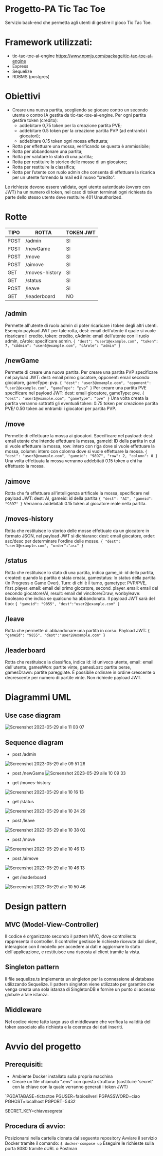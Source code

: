 # Progetto-PA Tic Tac Toe
Servizio back-end che permetta agli utenti di gestire il gioco Tic Tac Toe.

# Framework utilizzati:
-	tic-tac-toe-ai-engine https://www.npmjs.com/package/tic-tac-toe-ai-engine
-	Express
-	Sequelize
-	RDBMS (postgres)

# Obiettivi
- Creare una nuova partita, scegliendo se giocare contro un secondo utente o contro IA gestita da tic-tac-toe-ai-engine.
  Per ogni partita gestire token (credito):
  - addebitare 0,75 token per la creazione partita PVE;
  - addebitare 0.5 token per la creazione partita PVP (ad entrambi i giocatori);
  - addebitare 0.15 token ogni mossa effettuata;
- Rotta per effettuare una mossa, verificando se questa è ammissibile;
- Rotta per abbandonare una partita;
- Rotta per valutare lo stato di una partita;
- Rotta per restituire lo storico delle mosse di un giocatore;
- Rotta per restituire la classifica;
- Rotta per l’utente con ruolo admin che consenta di effettuare la ricarica per un utente fornendo la mail ed il nuovo “credito".

Le richieste devono essere validate, ogni utente autenticato (ovvero con JWT) ha un numero di token, nel caso di token terminati ogni richiesta da parte dello stesso utente deve restituire 401 Unauthorized.

# Rotte
| TIPO  | ROTTA | TOKEN JWT |
| ------------- | ------------- | --------------- |
| POST  | /admin  | SI |
| POST  | /newGame  | SI |
| POST  | /move  | SI |
| POST  | /aimove  | SI |
| GET | /moves-history  | SI |
| GET  | /status  | SI |
| POST  | /leave  | SI |
| GET  | /leaderboard  | NO |

## /admin
Permette all'utente di ruolo admin di poter ricaricare i token degli altri utenti. Esempio payload JWT per tale rotta, dest: email dell'utente il quale si vuole ricaricare il credito, token: credito, cAdmin: email dell'utente con il ruolo admin, cArole: specificare admin.
 `{
  "dest": "user1@example.com",
  "token": 7,
  "cAdmin": "user4@example.com",
  "cArole": "admin"
}`

## /newGame
Permette di creare una nuova partita. Per creare una partita PVP specificare nel payload JWT: dest: email primo giocatore, opponent: email secondo giocatore, gameType: pvp.
`{
  "dest": "user3@example.com",
  "opponent": “user2@example.com”,
  “gameType": “pvp”
}`
Per creare una partita PVE specificare nel payload JWT: dest: email giocatore, gameType: pve.
`{
  "dest": "user1@example.com",
  “gameType": “pve”
}`
Una volta creata la partita verranno sottratti gli eventuali token: 0.75 token per creazione partita PVE/ 0.50 token ad entrambi i giocatori per partita PVP.

## /move
Permette di effettuare la mossa ai giocatori. Specificare nel payload: dest: email utente che intende effettuare la mossa, gameid: ID della partita in cui si vuole effettuare la mossa, row: intero con riga dove si vuole effettuare la mossa, column: intero con colonna dove si vuole effettuare la mossa.
`{
  "dest": "user3@example.com",
  "gameid": "9897",
  "row": 2,
  "column": 0
}`
Una volta effettuata la mossa verranno addebitati 0.15 token a chi ha effettuato la mossa.

## /aimove
Rotta che fa effettuare all'intelligenza artificale la mossa, specificare nel payload JWT: dest: AI, gameid: id della partita
`{
  "dest": "AI",
  "gameid": "9897"
}`
Verranno addebitati 0.15 token al giocatore reale nella partita.

## /moves-history
Rotta che restituisce lo storico delle mosse effettuate da un giocatore in formato JSON, nel payload JWT si dichiarano: dest: email giocatore, order: asc/desc per determinare l'ordine delle mosse.
`{
  "dest": "user3@example.com",
  "order":"asc"
}`

## /status
Rotta che restituisce lo stato di una partita, indica game_id: id della partita, created: quando la partita è stata creata, gamestatus: lo status della partita (In Progress o Game Over), Turn: di chi è il turno, gametype: PVP/PVE, first_player_email: email del primo giocatore, second_player_email: email del secondo giocatore/AI, result: email del vincitore/Draw, wonbyleave: booleano che indica se qualcuno ha abbandonato. Il payload JWT sarà del tipo:
`{
  "gameid": "9855",
  "dest":"user2@example.com"
}`

## /leave
Rotta che permette di abbandonare una partita in corso. Payload JWT:
`{
  "gameid": "9855",
  "dest":"user2@example.com"
}`

## /leaderboard
Rotta che restituisce la classifica, indica id: id univoco utente, email: email dell'utente, gamesWon: partite vinte, gamesLost: partite perse, gamesDrawn: partite pareggiate. È possibile ordinare in ordine crescente o decrescente per numero di partite vinte. Non richiede payload JWT.

# Diagrammi UML
## Use case diagram

![Screenshot 2023-05-29 alle 11 03 07](https://github.com/cicciolodi11/Progetto-PA-tictactoe/assets/74373173/dcc57d05-bf46-4b3c-b67f-f1c6d6a363cb)

## Sequence diagram
- post /admin

![Screenshot 2023-05-29 alle 09 51 26](https://github.com/cicciolodi11/Progetto-PA-tictactoe/assets/74373173/6e98e1b0-1918-4019-a0ce-43a728fcd337)

- post /newGame
![Screenshot 2023-05-29 alle 10 09 33](https://github.com/cicciolodi11/Progetto-PA-tictactoe/assets/74373173/1cfc1db6-3ab3-44b5-8bdc-1edf7b50e895)

- get /moves-history

![Screenshot 2023-05-29 alle 10 16 13](https://github.com/cicciolodi11/Progetto-PA-tictactoe/assets/74373173/75e0c16b-2299-4394-b140-14446c63868c)

- get /status

![Screenshot 2023-05-29 alle 10 24 29](https://github.com/cicciolodi11/Progetto-PA-tictactoe/assets/74373173/17ba5db1-41ff-44b2-836c-80e833bbf423)

- post /leave

![Screenshot 2023-05-29 alle 10 38 02](https://github.com/cicciolodi11/Progetto-PA-tictactoe/assets/74373173/f9f375cf-3030-4d79-aa88-f22b89ef4dba)

- post /move

![Screenshot 2023-05-29 alle 10 46 13](https://github.com/cicciolodi11/Progetto-PA-tictactoe/assets/74373173/35ee156b-5bfa-48c1-b791-6d8a5f59a096)

- post /aimove

![Screenshot 2023-05-29 alle 10 46 13](https://github.com/cicciolodi11/Progetto-PA-tictactoe/assets/74373173/2bdf61a7-0eb1-4d92-9b25-b5fde6883ebe)

- get /leaderboard

![Screenshot 2023-05-29 alle 10 50 46](https://github.com/cicciolodi11/Progetto-PA-tictactoe/assets/74373173/0f204907-5eec-4514-a305-b7aabb18fc90)

# Design pattern

## MVC (Model-View-Controller)
Il codice è organizzato secondo il pattern MVC, dove controller.ts rappresenta il controller. Il controller gestisce le richieste ricevute dal client, interagisce con il modello per accedere ai dati e aggiornare lo stato dell'applicazione, e restituisce una risposta al client tramite la vista.

## Singleton pattern
Il file sequelize.ts implementa un singleton per la connessione al database utilizzando Sequelize. Il pattern singleton viene utilizzato per garantire che venga creata una sola istanza di SingletonDB e fornire un punto di accesso globale a tale istanza. 

## Middleware 
Nel codice viene fatto largo uso di middleware che verifica la validità del token associato alla richiesta e la coerenza dei dati inseriti.

# Avvio del progetto
## Prerequisiti:

- Ambiente Docker installato sulla propria macchina
- Creare un file chiamato ".env" con questa struttura: (sostituire 'secret' con la chiave con la quale verranno generati i token JWT)

`PGDATABASE=tictactoe
PGUSER=fabiosilveri
PGPASSWORD=ciao
PGHOST=localhost
PGPORT=5432

SECRET_KEY=chiavesegreta`
## Procedura di avvio:
Posizionarsi nella cartella clonata dal seguente repository
Avviare il servizio Docker tramite il comando:
`$ docker-compose up`
Eseguire le richieste sulla porta 8080 tramite cURL o Postman
